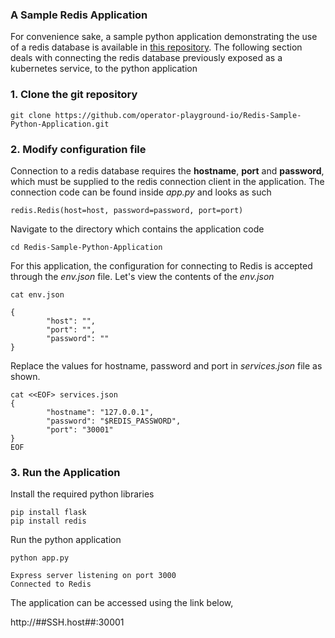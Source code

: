 
### A Sample Redis Application

<p>For convenience sake, a sample python application demonstrating the use of a redis database is available in <a href="https://github.com/operator-playground-io/Redis-Sample-Python-Application.git">this repository</a>. The following section deals with connecting the redis database previously exposed as a kubernetes service, to the python application</p>

<h3>1. Clone the git repository</h3>

```execute
git clone https://github.com/operator-playground-io/Redis-Sample-Python-Application.git
```

<h3>2. Modify configuration file</h3>
<p>Connection to a redis database requires the <b>hostname</b>, <b>port</b> and <b>password</b>, which must be supplied to the redis connection client in the application. The connection code can be found inside <i>app.py</i> and looks as such</p>

```copycommand
redis.Redis(host=host, password=password, port=port)
```
<p>Navigate to the directory which contains the application code</p>

```execute
cd Redis-Sample-Python-Application
```

<p>For this application, the configuration for connecting to Redis is accepted through the <i>env.json</i> file. Let's view the contents of the <i>env.json</i></p>

```execute
cat env.json
```
```output
{
        "host": "",
        "port": "",
        "password": ""
}
```
<p>Replace the values for hostname, password and port in <i>services.json</i> file as shown.</p>

```execute
cat <<EOF> services.json
{
        "hostname": "127.0.0.1",
        "password": "$REDIS_PASSWORD",
        "port": "30001"
}
EOF
```

<h3>3. Run the Application</h3>
<p>Install the required python libraries</p>

```execute
pip install flask
pip install redis
```

<p>Run the python application</p>

```execute
python app.py
```
```output
Express server listening on port 3000
Connected to Redis
```

The application can be accessed using the link below, 

http://##SSH.host##:30001
